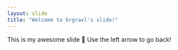 ```yaml
---
layout: slide
title: "Welcome to brgravl's slide!"
---
```

This is my awesome slide 🎉
Use the left arrow to go back!
